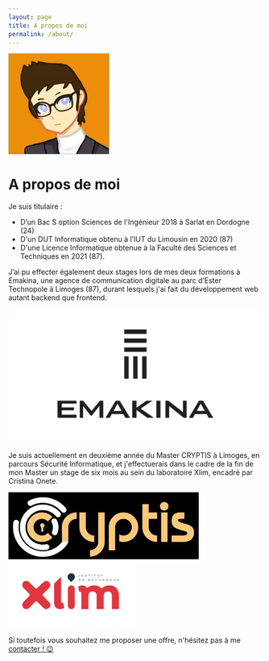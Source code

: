 ```yaml
---
layout: page
title: A propos de moi
permalink: /about/
---
```


<img class="img-rounded" src="/assets/img/uploads/avatar.webp" alt="Frédéric CANAUD" width="200">

<h1 class="centre"> A propos de moi </h1>

Je suis titulaire :

- D’un Bac S option Sciences de l'Ingénieur 2018 à Sarlat en Dordogne (24)
- D'un DUT Informatique obtenu à l’IUT du Limousin en 2020 (87)
- D'une Licence Informatique obtenue à la Faculté des Sciences et Techniques en 2021 (87).

J’ai pu effecter également deux stages lors de mes deux formations à Emakina, une agence de communication digitale au parc d’Ester Technopole à Limoges (87), durant lesquels j'ai fait du développement web autant backend que frontend.

<img src="/assets/img/uploads/emakina3.webp" alt="Logo Emakina">

Je suis actuellement en deuxième année du Master CRYPTIS à Limoges, en parcours Sécurité Informatique, et j'effectuerais dans le cadre de la fin de mon Master un stage de six mois au sein du laboratoire Xlim, encadré par Cristina Onete.

<img src="/assets/img/uploads/cryptis.webp" alt="Logo Cryptis">
<img width="50%" src="/assets/img/uploads/xlim.webp" alt="Logo XLIM">

Si toutefois vous souhaitez me proposer une offre, n'hésitez pas à me [contacter ! 😉](/contact) 